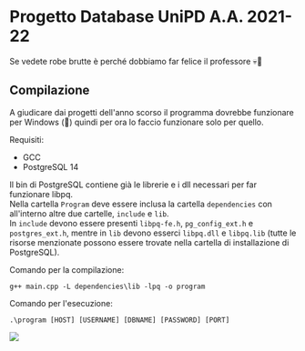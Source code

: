 # Progetto Database UniPD A.A. 2021-22
Se vedete robe brutte è perché dobbiamo far felice il professore &#128128;&#128684;
## Compilazione
A giudicare dai progetti dell'anno scorso il programma dovrebbe funzionare per Windows (🤢) quindi per ora lo faccio funzionare solo per quello.

Requisiti:  
- GCC
- PostgreSQL 14  

Il bin di PostgreSQL contiene già le librerie e i dll necessari per far funzionare libpq.  
Nella cartella `Program` deve essere inclusa la cartella `dependencies` con all'interno altre due cartelle, `include` e `lib`.  
In `include` devono essere presenti `libpq-fe.h`, `pg_config_ext.h` e `postgres_ext.h`, mentre in `lib` devono esserci `libpq.dll` e `libpq.lib` (tutte le risorse menzionate possono essere trovate nella cartella di installazione di PostgreSQL).

Comando per la compilazione:
```
g++ main.cpp -L dependencies\lib -lpq -o program
```
Comando per l'esecuzione:
```
.\program [HOST] [USERNAME] [DBNAME] [PASSWORD] [PORT]
``` 

![]([[[https://www.google.com/url?sa=i&url=https%3A%2F%2Ftenor.com%2Fview%2Fi-love-lean-meme-lean-cat-loves-lean-purple-drank-gif-24893809&psig=AOvVaw387dVZGavSXABxGv5hfvRp&ust=1653231930339000&source=images&cd=vfe&ved=0CAwQjRxqFwoTCOCk9oHv8PcCFQAAAAAdAAAAABAD](https://tenor.com/view/i-love-lean-meme-lean-cat-loves-lean-purple-drank-gif-24893809)](https://tenor.com/view/i-love-lean-meme-lean-cat-loves-lean-purple-drank-gif-24893809)](https://github.com/Gyarik/UniPD-Database-Project/blob/master/i-love-lean-meme-lean.gif))
